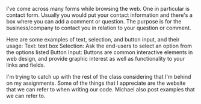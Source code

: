 I've come across many forms while browsing the web. One in particular is contact form. Usually you would put your contact information and there's a box where you can add a comment or question. The purpose is for the business/company to contact you in relation to your question or comment.

Here are some examples of text, selection, and button input, and their usage:
Text: text box
Selection: Ask the end-users to select an option from the options listed
Button Input: Buttons are common interactive elements in web design, and provide graphic interest as well as functionality to your links and fields.

I'm trying to catch up with the rest of the class considering that I'm behind on my assignments. Some of the things that I appreciate are the website that we can refer to when writing our code. Michael also post examples that we can refer to.
